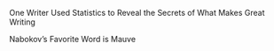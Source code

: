 One Writer Used Statistics to Reveal the Secrets of What Makes Great Writing

Nabokov’s Favorite Word is Mauve
